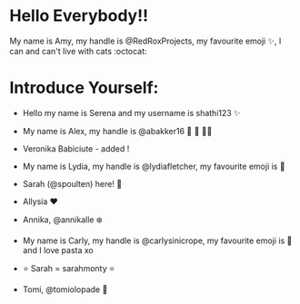 # Hello Everybody!! 

My name is Amy, my handle is @RedRoxProjects, my favourite emoji :sparkles:, I can and can't live with cats :octocat:<br />

# Introduce Yourself:

* Hello my name is Serena and my username is shathi123 :sparkles:

* My name is Alex, my handle is @abakker16 :dancer: :japanese_ogre: :ok_woman:

* Veronika Babiciute - added !

* My name is Lydia, my handle is @lydiafletcher, my favourite emoji is :dog:

* Sarah (@spoulten) here! :whale2:

* Allysia :heart:

* Annika, @annikalle :snowflake:

* My name is Carly, my handle is @carlysinicrope, my favourite emoji is :unicorn: and I love pasta xo

* :star: Sarah = sarahmonty :star:

* Tomi, @tomiolopade :rocket: